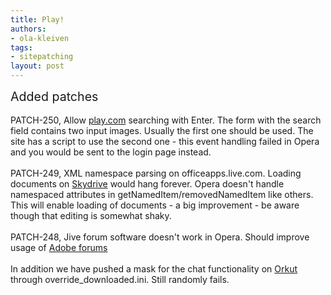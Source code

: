 ```yaml
---
title: Play!
authors:
- ola-kleiven
tags:
- sitepatching
layout: post
---
```

<span style="font-size: 140%">Added patches</span><br/><br/>PATCH-250, Allow <a href="http://www.play.com/" target="_blank">play.com</a> searching with Enter. The form with the search field contains two input images. Usually the first one should be used. The site has a script to use the second one - this event handling failed in Opera and you would be sent to the login page instead.<br/><br/>PATCH-249, XML namespace parsing on officeapps.live.com. Loading documents on <a href="http://skydrive.live.com/" target="_blank">Skydrive</a> would hang forever. Opera doesn&#39;t handle namespaced attributes in getNamedItem/removedNamedItem like others. This will enable loading of documents - a big improvement - be aware though that editing is somewhat shaky.<br/><br/>PATCH-248, Jive forum software doesn&#39;t work in Opera. Should improve usage of <a href="http://forums.adobe.com/" target="_blank">Adobe forums</a><br/><br/>In addition we have pushed a mask for the chat functionality on <a href="http://www.orkut.com/" target="_blank">Orkut</a> through override_downloaded.ini. Still randomly fails.
